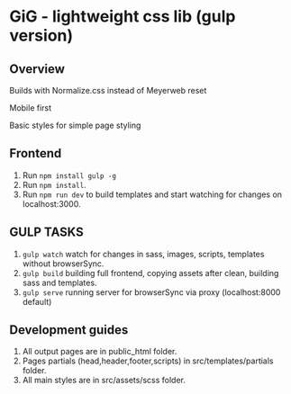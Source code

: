 # GiG - lightweight css lib (gulp version)

## Overview

Builds with Normalize.css instead of Meyerweb reset

Mobile first

Basic styles for simple page styling


## Frontend

1. Run `npm install gulp -g`
2. Run `npm install`.
3. Run `npm run dev` to build templates and start watching for changes on localhost:3000.

## GULP TASKS

1. `gulp watch` watch for changes in sass, images, scripts, templates without browserSync.
2. `gulp build` building full frontend, copying assets after clean, building sass and templates.
3. `gulp serve` running server for browserSync via proxy (localhost:8000 default)

## Development guides

1. All output pages are in public_html folder.
2. Pages partials (head,header,footer,scripts) in src/templates/partials folder.
3. All main styles are in src/assets/scss folder.
